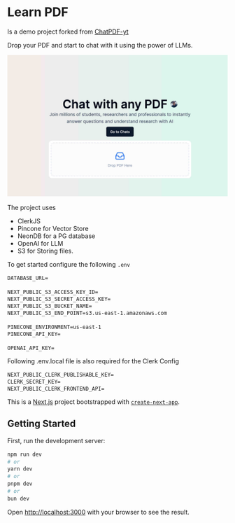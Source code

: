 # Learn PDF
Is a demo project forked from [ChatPDF-yt](https://github.com/Elliott-Chong/chatpdf-yt/tree/main)

Drop your PDF and start to chat with it using the power of LLMs.

![alt text](docs/images/page1.jpeg)


The project uses
- ClerkJS
- Pincone for Vector Store
- NeonDB for a PG database
- OpenAI for LLM
- S3 for Storing files. 

To get started configure the following `.env` 

```
DATABASE_URL=

NEXT_PUBLIC_S3_ACCESS_KEY_ID=
NEXT_PUBLIC_S3_SECRET_ACCESS_KEY=
NEXT_PUBLIC_S3_BUCKET_NAME=
NEXT_PUBLIC_S3_END_POINT=s3.us-east-1.amazonaws.com

PINECONE_ENVIRONMENT=us-east-1
PINECONE_API_KEY=

OPENAI_API_KEY=
``` 

Following .env.local file is also required for the Clerk Config
```
NEXT_PUBLIC_CLERK_PUBLISHABLE_KEY=
CLERK_SECRET_KEY=
NEXT_PUBLIC_CLERK_FRONTEND_API=
``` 


This is a [Next.js](https://nextjs.org/) project bootstrapped with [`create-next-app`](https://github.com/vercel/next.js/tree/canary/packages/create-next-app).

## Getting Started

First, run the development server:

```bash
npm run dev
# or
yarn dev
# or
pnpm dev
# or
bun dev
```

Open [http://localhost:3000](http://localhost:3000) with your browser to see the result.

